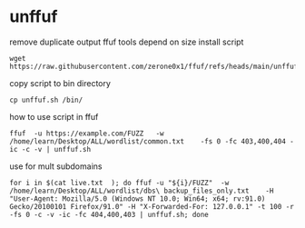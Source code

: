 # unffuf
remove duplicate output ffuf tools depend on size
 install script 
```
wget https://raw.githubusercontent.com/zerone0x1/ffuf/refs/heads/main/unffuf.sh
```
copy script to bin directory
```
cp unffuf.sh /bin/
```
how to use script in ffuf 
```
ffuf  -u https://example.com/FUZZ   -w /home/learn/Desktop/ALL/wordlist/common.txt    -fs 0 -fc 403,400,404 -ic -c -v | unffuf.sh
```
use for mult subdomains
```
for i in $(cat live.txt  ); do ffuf -u "${i}/FUZZ"  -w /home/learn/Desktop/ALL/wordlist/dbs\ backup_files_only.txt    -H "User-Agent: Mozilla/5.0 (Windows NT 10.0; Win64; x64; rv:91.0) Gecko/20100101 Firefox/91.0" -H "X-Forwarded-For: 127.0.0.1" -t 100 -r  -fs 0 -c -v -ic -fc 404,400,403 | unffuf.sh; done
```
